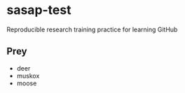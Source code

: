 # sasap-test
Reproducible research training practice for learning GitHub

## Prey
- deer
- muskox
- moose
